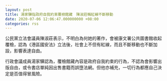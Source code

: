 ```yaml
---
layout: post
title: 湯家驊指政府自我約束覆檢館藏　陳淑莊稱紅線不斷移動
date: 2020-07-06 12:06:47.000000000 +08:00
categories: rss
---
```


公民黨立法會議員陳淑莊表示，不明白為何她的著作，會被康文署公共圖書館收起覆檢，認為《港區國安法》立法後，社會上不但有紅線，而且不斷移動也不斷加設，影響表達自由。

行政會議成員湯家驊認為，覆檢館藏內容是政府自我約束的行為，不認為會影響出版自由，或令書店單純因出售書籍而誤墮法網。但他亦補充，一切行為都應自己決定是否值得冒風險。
